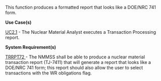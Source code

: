 This function produces a formatted report that looks like a DOE/NRC 741 form.

**Use Case(s)**

<a href="https://dev.azure.com/Link-Technologies/NMMSS%20Requirements/_workitems/edit/557/" target="_blank">UC2.1</a> - The Nuclear Material Analyst executes a Transaction Processing report.


**System Requirement(s)**


<a href="https://dev.azure.com/Link-Technologies/NMMSS%20Requirements/_workitems/edit/670/" target="_blank">TRRPT72 </a> - The NMMSS shall be able to produce a nuclear material transaction report (TJ-7411) that will generate a report that looks like a DOE/NRC 741 form; this report should also allow the user to select transactions with the WR obligations flag.
